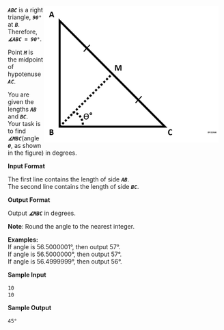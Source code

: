  <img src="1440151155-10b2b748ee-rsz_1438840048-2cf71ed69d-findangle.png"
     alt="Markdown Monster icon"
     style="float: right; margin-right: 10px;" />

    

***`ABC`***  is a right triangle, ***`90°`*** at ***`B`***.  
Therefore, ***`∡ABC = 90°`***.  

Point ***`M`*** is the midpoint of hypotenuse ***`AC`***.  

You are given the lengths ***`AB`*** and ***`BC`***.  
Your task is to find ***`∡MBC`***(angle ***`θ`***, as shown in the figure) in degrees.  

**Input Format**

The first line contains the length of side ***`AB`***.  
The second line contains the length of side ***`BC`***.  

**Output Format**

Output ***`∡MBC`*** in degrees.  

**Note**: Round the angle to the nearest integer.  

**Examples:**  
If angle is 56.5000001°, then output 57°.  
If angle is 56.5000000°, then output 57°.  
If angle is 56.4999999°, then output 56°.  

**Sample Input**
```
10
10
```
**Sample Output**
```
45°
```